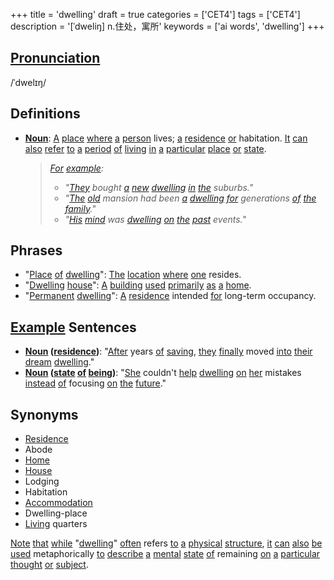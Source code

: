 +++
title = 'dwelling'
draft = true
categories = ['CET4']
tags = ['CET4']
description = '[ˈdweliŋ] n.住处，寓所'
keywords = ['ai words', 'dwelling']
+++

## [Pronunciation](/post/pronunciation/)
/ˈdwelɪŋ/

## Definitions
- **[Noun](/post/noun/)**: [A](/post/a/) [place](/post/place/) [where](/post/where/) [a](/post/a/) [person](/post/person/) lives; [a](/post/a/) [residence](/post/residence/) [or](/post/or/) habitation. [It](/post/it/) [can](/post/can/) [also](/post/also/) [refer](/post/refer/) [to](/post/to/) [a](/post/a/) [period](/post/period/) [of](/post/of/) [living](/post/living/) [in](/post/in/) [a](/post/a/) [particular](/post/particular/) [place](/post/place/) [or](/post/or/) [state](/post/state/). 

  > *[For](/post/for/) [example](/post/example/):*
  > - _"[They](/post/they/) bought [a](/post/a/) [new](/post/new/) [dwelling](/post/dwelling/) [in](/post/in/) [the](/post/the/) suburbs."_
  > - _"[The](/post/the/) [old](/post/old/) mansion had been [a](/post/a/) [dwelling](/post/dwelling/) [for](/post/for/) generations [of](/post/of/) [the](/post/the/) [family](/post/family/)."_
  > - _"[His](/post/his/) [mind](/post/mind/) was [dwelling](/post/dwelling/) [on](/post/on/) [the](/post/the/) [past](/post/past/) events."_

## Phrases
- "[Place](/post/place/) [of](/post/of/) [dwelling](/post/dwelling/)": [The](/post/the/) [location](/post/location/) [where](/post/where/) [one](/post/one/) resides.
- "[Dwelling](/post/dwelling/) [house](/post/house/)": [A](/post/a/) [building](/post/building/) [used](/post/used/) [primarily](/post/primarily/) [as](/post/as/) [a](/post/a/) [home](/post/home/).
- "[Permanent](/post/permanent/) [dwelling](/post/dwelling/)": [A](/post/a/) [residence](/post/residence/) intended [for](/post/for/) long-term occupancy.

## [Example](/post/example/) Sentences
- **[Noun](/post/noun/) ([residence](/post/residence/))**: "[After](/post/after/) years [of](/post/of/) [saving](/post/saving/), [they](/post/they/) [finally](/post/finally/) moved [into](/post/into/) [their](/post/their/) [dream](/post/dream/) [dwelling](/post/dwelling/)."
- **[Noun](/post/noun/) ([state](/post/state/) [of](/post/of/) [being](/post/being/))**: "[She](/post/she/) couldn't [help](/post/help/) [dwelling](/post/dwelling/) [on](/post/on/) [her](/post/her/) mistakes [instead](/post/instead/) [of](/post/of/) focusing [on](/post/on/) [the](/post/the/) [future](/post/future/)."
  
## Synonyms
- [Residence](/post/residence/)
- Abode
- [Home](/post/home/)
- [House](/post/house/)
- Lodging
- Habitation
- [Accommodation](/post/accommodation/)
- Dwelling-place
- [Living](/post/living/) quarters

[Note](/post/note/) [that](/post/that/) [while](/post/while/) "[dwelling](/post/dwelling/)" [often](/post/often/) refers [to](/post/to/) [a](/post/a/) [physical](/post/physical/) [structure](/post/structure/), [it](/post/it/) [can](/post/can/) [also](/post/also/) [be](/post/be/) [used](/post/used/) metaphorically [to](/post/to/) [describe](/post/describe/) [a](/post/a/) [mental](/post/mental/) [state](/post/state/) [of](/post/of/) remaining [on](/post/on/) [a](/post/a/) [particular](/post/particular/) [thought](/post/thought/) [or](/post/or/) [subject](/post/subject/).
